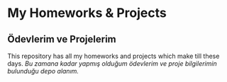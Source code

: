 # My Homeworks & Projects
## Ödevlerim ve Projelerim

This repository has all my homeworks and projects which make till these days.
*Bu zamana kadar yapmış olduğum ödevlerim ve proje bilgilerimin bulunduğu depo alanım.*
